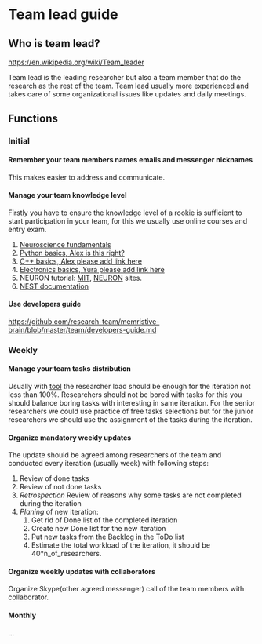# Team lead guide

## Who is team lead?

https://en.wikipedia.org/wiki/Team_leader

Team lead is the leading researcher but also a team member that do the research as the rest of the team.
Team lead usually more experienced and takes care of some organizational issues like updates and daily meetings.

## Functions

### Initial 

#### Remember your team members names emails and messenger nicknames
This makes easier to address and communicate.

#### Manage your team knowledge level
Firstly you have to ensure the knowledge level of a rookie is sufficient to start participation in your team, for this we usually use online courses and entry exam.

1. [Neuroscience fundamentals](mcb80x.org)
1. [Python basics, Alex is this right?](https://docs.python.org/3/tutorial/index.html)
1. [C++ basics, Alex please add link here]()
1. [Electronics basics, Yura please add link here]()
1. NEURON tutorial: [MIT](http://web.mit.edu/neuron_v7.4/nrntuthtml/index.html), [NEURON](https://www.neuron.yale.edu/neuron/docs#neuron-beginners) sites.
1. [NEST documentation](https://nest-simulator.readthedocs.io/en/latest/)

#### Use developers guide 

https://github.com/research-team/memristive-brain/blob/master/team/developers-guide.md

### Weekly
#### Manage your team tasks distribution 

Usually with [tool](http://trello.com) the researcher load should be enough for the iteration not less than 100%. Researchers should not be bored with tasks for this you should balance boring tasks with interesting in same iteration. For the senior researchers we could use practice of free tasks selections but for the junior researchers we should use the assignment of the tasks during the iteration.

#### Organize mandatory weekly updates 
The update should be agreed among researchers of the team and conducted every iteration (usually week) with following steps:

1. Review of done tasks 
1. Review of not done tasks
1. *Retrospection* Review of reasons why some tasks are not completed during the iteration 
1. *Planing* of new iteration:
   1. Get rid of Done list of the completed iteration 
   1. Create new Done list for the new iteration
   1. Put new tasks from the Backlog in the ToDo list
   1. Estimate the total workload of the iteration, it should be 40*n_of_researchers.
	
#### Organize weekly updates with collaborators 
Organize Skype(other agreed messenger) call of the team members with collaborator.

#### Monthly 

...

